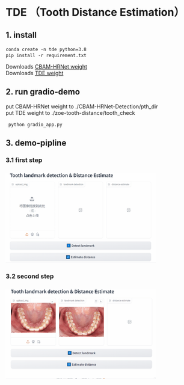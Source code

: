 # TDE （Tooth Distance Estimation）



## 1. install 

```
conda create -n tde python=3.8
pip install -r requirement.txt
```

 Downloads [CBAM-HRNet weight](https://drive.google.com/file/d/1Rd3xevgJqsDL4Gs3WgihZrkgaxSJlVuB/view?usp=sharing) <br/>
 Downloads [TDE weight](https://drive.google.com/file/d/1ODmtd1NewZJtJvuueSjOYvP8qEBKzLoV/view?usp=sharing)



## 2. run gradio-demo
put CBAM-HRNet weight to ./CBAM-HRNet-Detection/pth_dir <br/>
put TDE weight to ./zoe-tooth-distance/tooth_check 

```
 python gradio_app.py
```



## 3. demo-pipline
<h3>3.1 first step<h3/>
<img src="git_demo/first_step.gif" width="400"/> <br/>
<h3>3.2 second step<h3/>
<img src="git_demo/second_step.gif" width="400"/>

